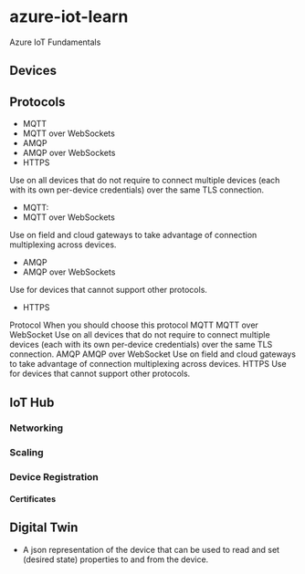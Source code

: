 # azure-iot-learn
Azure IoT Fundamentals

## Devices

## Protocols

- MQTT
- MQTT over WebSockets
- AMQP
- AMQP over WebSockets
- HTTPS

Use on all devices that do not require to connect multiple devices (each with its own per-device credentials) over the same TLS connection.
- MQTT: 
- MQTT over WebSockets

Use on field and cloud gateways to take advantage of connection multiplexing across devices.
- AMQP
- AMQP over WebSockets

Use for devices that cannot support other protocols.
- HTTPS

Protocol	When you should choose this protocol
MQTT
MQTT over WebSocket	Use on all devices that do not require to connect multiple devices (each with its own per-device credentials) over the same TLS connection.
AMQP
AMQP over WebSocket	Use on field and cloud gateways to take advantage of connection multiplexing across devices.
HTTPS	Use for devices that cannot support other protocols.

## IoT Hub

### Networking
### Scaling
### Device Registration
#### Certificates

## Digital Twin

- A json representation of the device that can be used to read and set (desired state) properties to and from the device.

